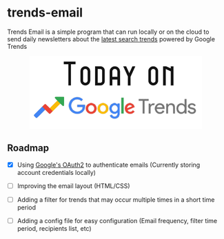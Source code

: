 # trends-email
Trends Email is a simple program that can run locally or on the cloud to send daily newsletters about the [latest search trends][1] powered by Google Trends

<p align="center">
   <img src="attachments/TodayOnGTrends.png" alt="Trends Email Logo" width=400>
</p>

## Roadmap

- [x] Using [Google's OAuth2][2] to authenticate emails (Currently storing account credentials locally)
- [ ] Improving the email layout (HTML/CSS)
- [ ] Adding a filter for trends that may occur multiple times in a short time period
- [ ] Adding a config file for easy configuration (Email frequency, filter time period, recipients list, etc)


[1]: <https://trends.google.com/trends/trendingsearches/daily?geo=US> "Google Trends Link"
[2]: <https://blog.macuyiko.com/post/2016/how-to-send-html-mails-with-oauth2-and-gmail-in-python.html> "Google OAuth2 using Python"
